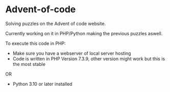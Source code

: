 # Advent-of-code
Solving puzzles on the Advent of code website.

Currently working on it in PHP/Python making the previous puzzles aswell.

To execute this code in PHP:
  - Make sure you have a webserver of local server hosting
  - Code is written in PHP Version 7.3.9, other version might work but this is the most stable
  
  OR
  - Python 3.10 or later installed
